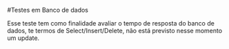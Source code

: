 #Testes em Banco de dados

Esse teste tem como finalidade avaliar o tempo de resposta do banco de dados, te termos de Select/Insert/Delete, não está previsto nesse momento um update.

